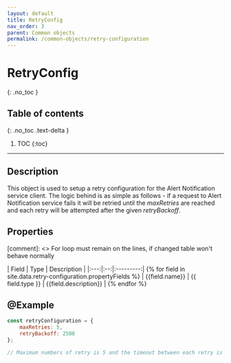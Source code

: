 ```yaml
---
layout: default
title: RetryConfig
nav_order: 3
parent: Common objects
permalink: /common-objects/retry-configuration
---
```


# RetryConfig
{: .no_toc }

## Table of contents
{: .no_toc .text-delta }

1. TOC
{:toc}

---

## Description

This object is used to setup a retry configuration for the Alert Notification service client. The logic behind is as simple as follows - if a request to Alert Notification service fails it will be retried until the _maxRetries_ are reached and each retry will be attempted after the given _retryBackoff_.

## Properties

[comment]: <> For loop must remain on the lines, if changed table won't behave normally

| Field | Type | Description |
|:---:|:--:|:---------:| {% for field in site.data.retry-configuration.propertyFields %}
| {{field.name}} | {{ field.type }} | {{field.description}} | {% endfor %}

## @Example

```js
const retryConfiguration = {
    maxRetries: 5,
    retryBackoff: 2500
};

// Maximum numbers of retry is 5 and the timeout between each retry is 2500 ms
```